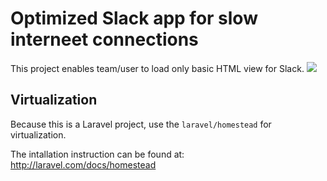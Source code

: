 # Optimized Slack app for slow interneet connections
This project enables team/user to load only basic HTML view for Slack.
![](http://i.imgur.com/h6l6J9F.png)

## Virtualization
Because this is a Laravel project, use the `laravel/homestead` for virtualization.

The intallation instruction can be found at: http://laravel.com/docs/homestead
